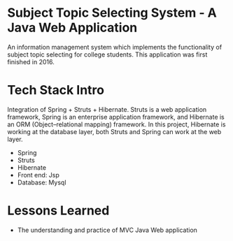 # Subject Topic Selecting System - A Java Web Application

An information management system which implements the functionality of subject topic selecting for college students. This application was first finished in 2016. 

# Tech Stack Intro

Integration of Spring + Struts + Hibernate. Struts is a web application framework, Spring is an enterprise application framework, and Hibernate is an ORM (Object–relational mapping) framework. In this project, Hibernate is working at the database layer, both Struts and Spring can work at the web layer.

* Spring
* Struts
* Hibernate
* Front end: Jsp
* Database: Mysql

# Lessons Learned

* The understanding and practice of MVC Java Web application
